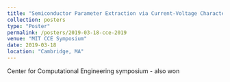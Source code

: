 ```yaml
---
title: "Semiconductor Parameter Extraction via Current-Voltage Characterization and Bayesian Inference Methods"
collection: posters
type: "Poster"
permalink: /posters/2019-03-18-cce-2019
venue: "MIT CCE Symposium"
date: 2019-03-18
location: "Cambridge, MA"
---
```


Center for Computational Engineering symposium - also won 
